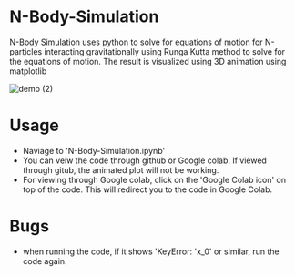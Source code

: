 # N-Body-Simulation
N-Body Simulation uses python to solve for equations of motion for N-particles interacting gravitationally using Runga Kutta method to solve for the equations of motion. The result is visualized using 3D animation using matplotlib


![demo (2)](https://user-images.githubusercontent.com/63173077/107128460-7ce02180-6883-11eb-94d6-3026d5d18150.gif)

# Usage

- Naviage to 'N-Body-Simulation.ipynb'
- You can veiw the code through github or Google colab. If viewed through gitub, the animated plot will not be working.
- For viewing through Google colab, click on the 'Google Colab icon' on top of the code. This will redirect you to the code in Google Colab.

# Bugs
- when running the code, if it shows 'KeyError: 'x_0' or similar, run the code again.

